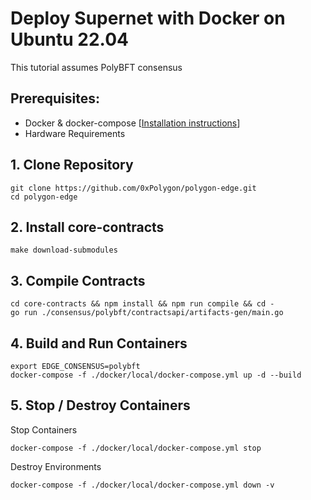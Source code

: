 # Deploy Supernet with Docker on Ubuntu 22.04

This tutorial assumes PolyBFT consensus

## Prerequisites:
- Docker & docker-compose [[Installation instructions](https://github.com/integrations-Polygon/Supernets-Edge-Tutorials/blob/master/Install_Docker.md)]
- Hardware Requirements

## 1. Clone Repository
```
git clone https://github.com/0xPolygon/polygon-edge.git
cd polygon-edge
```
## 2. Install core-contracts
```
make download-submodules
```

## 3. Compile Contracts 
```
cd core-contracts && npm install && npm run compile && cd -
go run ./consensus/polybft/contractsapi/artifacts-gen/main.go
```

## 4. Build and Run Containers
```
export EDGE_CONSENSUS=polybft
docker-compose -f ./docker/local/docker-compose.yml up -d --build
```

## 5. Stop / Destroy Containers
Stop Containers
```
docker-compose -f ./docker/local/docker-compose.yml stop
```
Destroy Environments
```
docker-compose -f ./docker/local/docker-compose.yml down -v
```